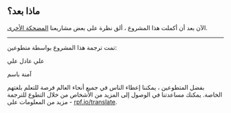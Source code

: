 ## ماذا بعد؟

الآن بعد أن أكملت هذا المشروع ، ألق نظرة على بعض مشاريعنا [المضحكة الأخرى](https://projects.raspberrypi.org/ar-SA/projects?interests%5B%5D=humour).


***
تمت ترجمة هذا المشروع بواسطة متطوعين:

علي عادل علي

آمنة باسم

بفضل المتطوعين ، يمكننا إعطاء الناس في جميع أنحاء العالم فرصة للتعلم بلغتهم الخاصة. يمكنك مساعدتنا في الوصول إلى المزيد من الأشخاص من خلال التطوع للترجمة - مزيد من المعلومات على [rpf.io/translate](https://rpf.io/translate).